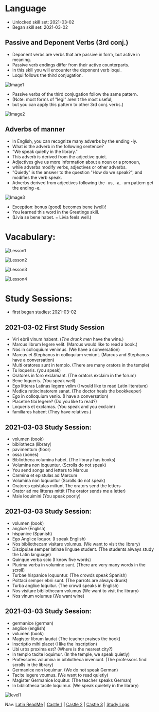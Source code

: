 # Language
* Unlocked skill set: 2021-03-02
* Began skill set: 2021-03-02


## Passive and Deponent Verbs (3rd conj.)
* Deponent verbs are verbs that are passive in form, but active in meaning. 
* Passive verb endings differ from their active counterparts. 
* In this skill you will encounter the deponent verb loqui. 
* Loqui follows the third conjugation.

![Image1](https://github.com/EO4wellness/T-I-L/blob/main/polyglot/latin/Castle-3/Images/Language-image1.png)

* Passive verbs of the third conjugation follow the same pattern. 
* (Note: most forms of "legi" aren't the most useful, 
* but you can apply this pattern to other 3rd conj. verbs.)

![Image2](https://github.com/EO4wellness/T-I-L/blob/main/polyglot/latin/Castle-3/Images/Language-image2.png)

## Adverbs of manner
* In English, you can recognize many adverbs by the ending -ly. 
* What is the adverb in the following sentence?
* "We speak quietly in the library."
* This adverb is derived from the adjective quiet. 
* Adjectives give us more information about a noun or a pronoun, 
* while adverbs modify verbs, adjectives or other adverbs. 
* "Quietly" is the answer to the question "How do we speak?", and modifies the verb speak.
* Adverbs derived from adjectives following the -us, -a, -um pattern get the ending -e.

![Image3](https://github.com/EO4wellness/T-I-L/blob/main/polyglot/latin/Castle-3/Images/Language-image3.png)

* Exception: bonus (good) becomes bene (well)! 
* You learned this word in the Greetings skill. 
* (Livia se bene habet. = Livia feels well.)

# Vacabulary: 

![Lesson1](https://github.com/EO4wellness/T-I-L/blob/main/polyglot/latin/Castle-3/Images/Language-lesson1.png)

![Lesson2](https://github.com/EO4wellness/T-I-L/blob/main/polyglot/latin/Castle-3/Images/Language-lesson2.png)

![Lesson3](https://github.com/EO4wellness/T-I-L/blob/main/polyglot/latin/Castle-3/Images/Language-lesson3.png)

![Lesson4](https://github.com/EO4wellness/T-I-L/blob/main/polyglot/latin/Castle-3/Images/Language-lesson4.png)

# Study Sessions:
* first began studies: 2021-03-02

## 2021-03-02 First Study Session 
* Viri ebrii vinum habent. (_The drunk men_ have the wine.) 
* Marcus librum legere velit. (Marcus would like to read a book.)
* Nos in colloquium venimus. (We have a conversation)
* Marcus et Stephanus in colloquium veniunt. (Marcus and Stephanus have a conversation)
* Multi oratores sunt in templo. (There are many orators in the temple)
* Tu loqueris. (you speak)
* Oratores in foro exclamant. (The orators exclaim in the forum)
* Bene loqueris. (You speak well)
* Ego litteras Latinas legere velim (I would like to read Latin literature)
* Medica ratiocinatorem sanat. (The doctor heals the bookkeeper)
* Ego in colloquium venio. (I have a conversation)
* Placetne tibi legere?  (Do you like to read?)
* Loqueris et exclamas. (You speak and you exclaim) 
* familiares habent (They have relatives.)

## 2021-03-03 Study Session:
* volumen (book)
* bibliotheca (library)
* pavimentum (floor)
* ossa (bones)
* Bibliotheca volumina habet. (The library has books)
* Volumina non loquuntur. (Scrolls do not speak)
*  You send songs and letters to Marcus
*  Carmina et epistulas ad Marcum
*  Volumina non loquuntur (Scrolls do not speak)
*  Oratores epistulas miltunt The orators send the letters
*  Orator ad me litteras mittit (The orator sends me a letter)
*  Male loquimini (You speak poorly)

## 2021-03-03 Study Session:
* volumen (book)
* anglice (English)
* hispanice (Spanish)
* Ego Anglice loquor. (I speak English)
* Nos bibliothecam visitare volumus. (We want to visit the library)
* Discipulae semper latinae linguae student. (The students always study the Latin language)
* Quinque verba scio (I know five words)
* Plurima verba in volumine sunt. (There are very many words in the scroll) 
* Turbae hispanice loquuntur. (The crowds speak Spanish)
* Psittaci semper ebrii sunt. (The parrots are always drunk)
* Turba anglice loquitur. (The crowd speaks in English)
* Nos visitare bibliothecam volumus (We want to visit the library)
* Nos vinum volumus (We want wine)


## 2021-03-03 Study Session:
* germanice (german)
* anglice (english)
* volumen (book)
* Magister librum laudat (The teacher praises the book)
* Inscriptio mihi placet (I like the inscription)
* Ubi urbs proxima est? (Where is the nearest city?) 
* In templo tacite loquimur. (In the temple, we speak quietly)
* Professores volumina in bibliotheca inveniunt. (The professors find scrolls in the library)
* Germanice non loquimur. (We do not speak German)
* Tacite legere voumus. (We want to read quietly)
* Magister Germanice loquitur. (The teacher speaks German)
* In bibliotheca tacite loquimur. (We speak quietely in the library)

![level1](https://github.com/EO4wellness/T-I-L/blob/main/polyglot/latin/Castle-3/Images/2021-03-03-earned-level1-LATIN%20Languages-earned%20new%20crown.jpg)

Nav: [Latin ReadMe](https://github.com/EO4wellness/T-I-L/tree/main/polyglot/latin) | [Castle 1](https://github.com/EO4wellness/T-I-L/tree/main/polyglot/latin/Castle-1) | [Castle 2](https://github.com/EO4wellness/T-I-L/tree/main/polyglot/latin/Castle-2) | [Castle 3](https://github.com/EO4wellness/T-I-L/tree/main/polyglot/latin/Castle-3) | [Study Logs](https://github.com/EO4wellness/T-I-L/tree/main/polyglot/latin/study-log)

